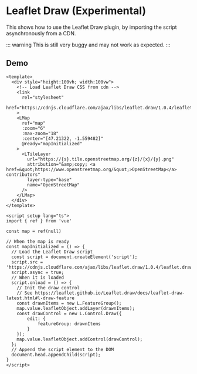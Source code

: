 # Leaflet Draw (Experimental)

This shows how to use the Leaflet Draw plugin, by importing the script asynchronously from a CDN.

::: warning
This is still very buggy and may not work as expected.
:::

## Demo

<script setup lang="ts">
import L from "leaflet";
import "leaflet/dist/leaflet.css";
import { LMap, LTileLayer } from '@vue-leaflet/vue-leaflet';
import { ref } from 'vue';

const map = ref(null)

// When the map is ready
const mapInitialized = () => {
  // Load the Leaflet Draw script
  const script = document.createElement('script');
  script.src = 'https://cdnjs.cloudflare.com/ajax/libs/leaflet.draw/1.0.4/leaflet.draw.js';
  script.async = true;
  // When it is loaded
  script.onload = () => {
    // Init the draw control
    // See https://leaflet.github.io/Leaflet.draw/docs/leaflet-draw-latest.html#l-draw-feature
    const drawnItems = new L.FeatureGroup();
    map.value.leafletObject.addLayer(drawnItems);
    const drawControl = new L.Control.Draw({
        edit: {
            featureGroup: drawnItems
        }
    });
    map.value.leafletObject.addControl(drawControl);
  };
  // Append the script element to the DOM
  document.head.appendChild(script);
}
</script>

<!-- Load Leaflet Draw CSS from cdn -->
<link
  rel="stylesheet"
  href="https://cdnjs.cloudflare.com/ajax/libs/leaflet.draw/1.0.4/leaflet.draw.css"
>
<LMap
  ref="map"
  style="height: 350px"
  :zoom="6"
  :max-zoom="18"
  :center="[47.21322, -1.559482]"
  @ready="mapInitialized"
>
  <LTileLayer
    url="https://{s}.tile.openstreetmap.org/{z}/{x}/{y}.png"
    attribution="&amp;copy; <a href=&quot;https://www.openstreetmap.org/&quot;>OpenStreetMap</a> contributors"
    layer-type="base"
    name="OpenStreetMap"
  />
</LMap>

```vue
<template>
  <div style="height:100vh; width:100vw">
    <!-- Load Leaflet Draw CSS from cdn -->
    <link
      rel="stylesheet"
      href="https://cdnjs.cloudflare.com/ajax/libs/leaflet.draw/1.0.4/leaflet.draw.css"
    >
    <LMap
      ref="map"
      :zoom="6"
      :max-zoom="18"
      :center="[47.21322, -1.559482]"
      @ready="mapInitialized"
    >
      <LTileLayer
        url="https://{s}.tile.openstreetmap.org/{z}/{x}/{y}.png"
        attribution="&amp;copy; <a href=&quot;https://www.openstreetmap.org/&quot;>OpenStreetMap</a> contributors"
        layer-type="base"
        name="OpenStreetMap"
      />
    </LMap>
  </div>
</template>

<script setup lang="ts">
import { ref } from 'vue'

const map = ref(null)

// When the map is ready
const mapInitialized = () => {
  // Load the Leaflet Draw script
  const script = document.createElement('script');
  script.src = 'https://cdnjs.cloudflare.com/ajax/libs/leaflet.draw/1.0.4/leaflet.draw.js';
  script.async = true;
  // When it is loaded
  script.onload = () => {
    // Init the draw control
    // See https://leaflet.github.io/Leaflet.draw/docs/leaflet-draw-latest.html#l-draw-feature
    const drawnItems = new L.FeatureGroup();
    map.value.leafletObject.addLayer(drawnItems);
    const drawControl = new L.Control.Draw({
        edit: {
            featureGroup: drawnItems
        }
    });
    map.value.leafletObject.addControl(drawControl);
  };
  // Append the script element to the DOM
  document.head.appendChild(script);
}
</script>
```
